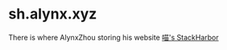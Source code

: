 sh.alynx.xyz
============

There is where AlynxZhou storing his website [喵's StackHarbor](http://sh.alynx.xyz/)

<!-- [![Built with Spacemacs](https://cdn.rawgit.com/syl20bnr/spacemacs/442d025779da2f62fc86c2082703697714db6514/assets/spacemacs-badge.svg)](http://github.com/syl20bnr/spacemacs) -->
